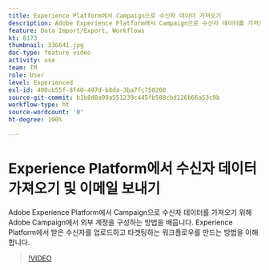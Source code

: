 ```yaml
---
title: Experience Platform에서 Campaign으로 수신자 데이터 가져오기
description: Adobe Experience Platform에서 Campaign으로 수신자 데이터를 가져오기 위해 Adobe Campaign에서 외부 계정을 구성하는 방법을 배웁니다. Experience Platform에서 받은 수신자를 업로드하고 타겟팅하는 워크플로우를 만드는 방법을 이해합니다.
feature: Data Import/Export, Workflows
kt: 8173
thumbnail: 336641.jpg
doc-type: feature video
activity: use
team: TM
role: User
level: Experienced
exl-id: 400cb55f-8f40-497d-b8da-3ba7fc750208
source-git-commit: b1b8d8a99a551239c445fb588cbd126b66a53c9b
workflow-type: ht
source-wordcount: '0'
ht-degree: 100%

---
```


# Experience Platform에서 수신자 데이터 가져오기 및 이메일 보내기

Adobe Experience Platform에서 Campaign으로 수신자 데이터를 가져오기 위해 Adobe Campaign에서 외부 계정을 구성하는 방법을 배웁니다. Experience Platform에서 받은 수신자를 업로드하고 타겟팅하는 워크플로우를 만드는 방법을 이해합니다.

>[!VIDEO](https://video.tv.adobe.com/v/336641?quality=12&learn=on)
